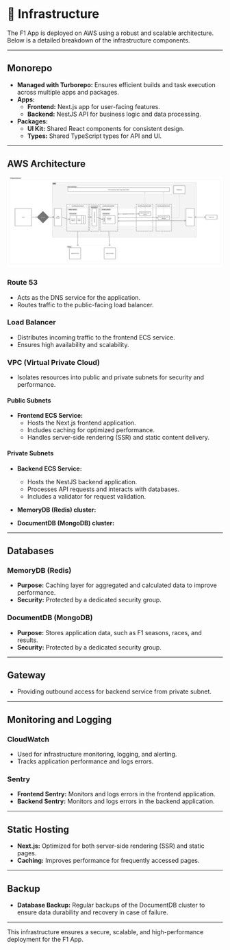 # 🧱 Infrastructure

The F1 App is deployed on AWS using a robust and scalable architecture. Below is a detailed breakdown of the infrastructure components.

---

## Monorepo
- **Managed with Turborepo:** Ensures efficient builds and task execution across multiple apps and packages.
- **Apps:**
  - **Frontend:** Next.js app for user-facing features.
  - **Backend:** NestJS API for business logic and data processing.
- **Packages:**
  - **UI Kit:** Shared React components for consistent design.
  - **Types:** Shared TypeScript types for API and UI.

---

## AWS Architecture

![Architecture Diagram](../images/architecture-diagram.png)

### **Route 53**
- Acts as the DNS service for the application.
- Routes traffic to the public-facing load balancer.

### **Load Balancer**
- Distributes incoming traffic to the frontend ECS service.
- Ensures high availability and scalability.

### **VPC (Virtual Private Cloud)**
- Isolates resources into public and private subnets for security and performance.

#### **Public Subnets**
- **Frontend ECS Service:**
  - Hosts the Next.js frontend application.
  - Includes caching for optimized performance.
  - Handles server-side rendering (SSR) and static content delivery.

#### **Private Subnets**
- **Backend ECS Service:**
  - Hosts the NestJS backend application.
  - Processes API requests and interacts with databases.
  - Includes a validator for request validation.

- **MemoryDB (Redis) cluster:**
- **DocumentDB (MongoDB) cluster:**
---

## Databases

### **MemoryDB (Redis)**
- **Purpose:** Caching layer for aggregated and calculated data to improve performance.
- **Security:** Protected by a dedicated security group.

### **DocumentDB (MongoDB)**
- **Purpose:** Stores application data, such as F1 seasons, races, and results.
- **Security:** Protected by a dedicated security group.

---

## Gateway
- Providing outbound access for backend service from private subnet.

---

## Monitoring and Logging

### **CloudWatch**
- Used for infrastructure monitoring, logging, and alerting.
- Tracks application performance and logs errors.

### **Sentry**
- **Frontend Sentry:** Monitors and logs errors in the frontend application.
- **Backend Sentry:** Monitors and logs errors in the backend application.

---

## Static Hosting
- **Next.js:** Optimized for both server-side rendering (SSR) and static pages.
- **Caching:** Improves performance for frequently accessed pages.

---

## Backup
- **Database Backup:** Regular backups of the DocumentDB cluster to ensure data durability and recovery in case of failure.

---

This infrastructure ensures a secure, scalable, and high-performance deployment for the F1 App.
